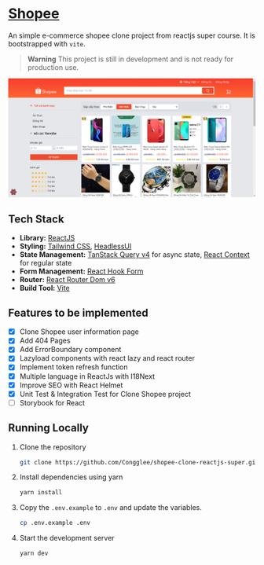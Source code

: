 # [Shopee](https://github.com/Congglee/shopee-clone-reactjs-super)

An simple e-commerce shopee clone project from reactjs super course. It is bootstrapped with `vite`.

> **Warning**
> This project is still in development and is not ready for production use.

[![Shopee Clone](./public/images/screenshot.png)]()

## Tech Stack

- **Library:** [ReactJS](https://react.dev/)
- **Styling:** [Tailwind CSS](https://tailwindcss.com), [HeadlessUI](https://headlessui.com/)
- **State Management:** [TanStack Query v4](https://tanstack.com/query/v4/docs/react/overview) for async state, [React Context](https://react.dev/reference/react/useContext) for regular state
- **Form Management:** [React Hook Form](https://react-hook-form.com/)
- **Router:** [React Router Dom v6](https://reactrouter.com/en/main)
- **Build Tool:** [Vite](https://vitejs.dev/)

## Features to be implemented

- [x] Clone Shopee user information page
- [x] Add 404 Pages
- [x] Add ErrorBoundary component
- [x] Lazyload components with react lazy and react router
- [x] Implement token refresh function
- [x] Multiple language in ReactJs with I18Next
- [x] Improve SEO with React Helmet
- [x] Unit Test & Integration Test for Clone Shopee project
- [ ] Storybook for React

## Running Locally

1. Clone the repository

   ```bash
   git clone https://github.com/Congglee/shopee-clone-reactjs-super.git
   ```

2. Install dependencies using yarn

   ```bash
   yarn install
   ```

3. Copy the `.env.example` to `.env` and update the variables.

   ```bash
   cp .env.example .env
   ```

4. Start the development server

   ```bash
   yarn dev
   ```
